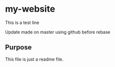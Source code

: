# my-website
This is a test line

Update made on master using github before rebase

## Purpose

This file is just a readme file.
